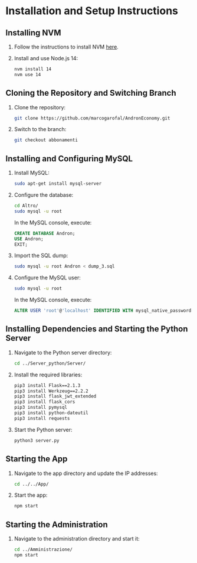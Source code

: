 # Installation and Setup Instructions

## Installing NVM

1. Follow the instructions to install NVM [here](https://github.com/nvm-sh/nvm).
2. Install and use Node.js 14:

    ```bash
    nvm install 14
    nvm use 14
    ```

## Cloning the Repository and Switching Branch

1. Clone the repository:

    ```bash
    git clone https://github.com/marcogarofal/AndronEconomy.git
    ```

2. Switch to the branch:

    ```bash
    git checkout abbonamenti
    ```

## Installing and Configuring MySQL

1. Install MySQL:

    ```bash
    sudo apt-get install mysql-server
    ```

2. Configure the database:

    ```bash
    cd Altro/
    sudo mysql -u root
    ```

    In the MySQL console, execute:

    ```sql
    CREATE DATABASE Andron;
    USE Andron;
    EXIT;
    ```

3. Import the SQL dump:

    ```bash
    sudo mysql -u root Andron < dump_3.sql
    ```

4. Configure the MySQL user:

    ```bash
    sudo mysql -u root
    ```

    In the MySQL console, execute:

    ```sql
    ALTER USER 'root'@'localhost' IDENTIFIED WITH mysql_native_password BY 'provaPass';
    ```

## Installing Dependencies and Starting the Python Server

1. Navigate to the Python server directory:

    ```bash
    cd ../Server_python/Server/
    ```

2. Install the required libraries:

    ```bash
    pip3 install Flask==2.1.3
    pip3 install Werkzeug==2.2.2
    pip3 install flask_jwt_extended
    pip3 install flask_cors
    pip3 install pymysql
    pip3 install python-dateutil
    pip3 install requests
    ```

3. Start the Python server:

    ```bash
    python3 server.py
    ```

## Starting the App

1. Navigate to the app directory and update the IP addresses:

    ```bash
    cd ../../App/
    ```

2. Start the app:

    ```bash
    npm start
    ```

## Starting the Administration

1. Navigate to the administration directory and start it:

    ```bash
    cd ../Amministrazione/
    npm start
    ```
